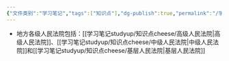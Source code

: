 ```yaml
---
{"文件类别":"学习笔记","tags":["知识点"],"dg-publish":true,"permalink":"/学习笔记studyup/知识点cheese/地方各级人民法院/","dgPassFrontmatter":true,"created":"2024-09-23T16:19:08.855+08:00","updated":"2024-09-23T16:30:32.173+08:00"}
---
```


- 地方各级人民法院包括：[[学习笔记studyup/知识点cheese/高级人民法院\|高级人民法院]]、[[学习笔记studyup/知识点cheese/中级人民法院\|中级人民法院]]和[[学习笔记studyup/知识点cheese/基层人民法院\|基层人民法院]]


